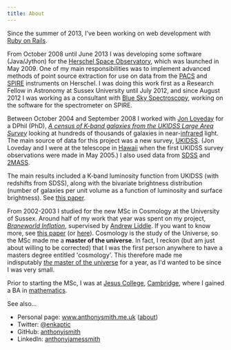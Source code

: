 ```yaml
---
title: About
---
```

Since the summer of 2013, I've been working on web development with <a href="http://rubyonrails.org/">Ruby on Rails</a>.

From October 2008 until June 2013 I was developing some software (Java/Jython) for the <a href="http://sci.esa.int/science-e/www/area/index.cfm?fareaid=16">Herschel Space Observatory</a>, which was launched in May 2009. One of my main responsibilities was to implement advanced methods of point source extraction for use on data from the <a href="http://pacs.ster.kuleuven.ac.be/">PACS</a> and <a href="http://www.spire.rl.ac.uk/">SPIRE</a> instruments on Herschel. I was doing this work first as a Research Fellow in Astronomy at Sussex University until July 2012, and since August 2012 I was working as a consultant with <a href="http://blueskyspectroscopy.com/">Blue Sky Spectroscopy</a>, working on the software for the spectrometer on SPIRE.

Between October 2004 and September 2008 I worked with <a href="http://astronomy.sussex.ac.uk/~loveday/">Jon Loveday</a> for a DPhil (PhD), <em><a href="/phdthesis.pdf">A census of K-band galaxies from the UKIDSS Large Area Survey</a></em> looking at hundreds of thousands of galaxies in near-<a href="http://en.wikipedia.org/wiki/Infrared_astronomy">infrared</a> light. The main source of data for this project was a new survey, <a href="http://www.ukidss.org/">UKIDSS</a>. (Jon Loveday and I were at the telescope in <a href="http://www.flickr.com/photos/63259851@N00/sets/">Hawaii</a> when the first UKIDSS survey observations were made in May 2005.) I also used data from <a href="http://www.sdss.org/">SDSS</a> and <a href="http://www.ipac.caltech.edu/2mass/">2MASS</a>.

The main results included a K-band luminosity function from UKIDSS (with redshifts from SDSS), along with the bivariate brightness distribution (number of galaxies per unit volume as a function of luminosity and surface brightness). See <a href="http://adsabs.harvard.edu/abs/2009MNRAS.397..868S">this paper</a>.

From 2002-2003 I studied for the new MSc in Cosmology at the University of Sussex. Around half of my work that year was spent on my project, <em><a href="/mscthesis.pdf">Braneworld Inflation</a></em>, supervised by <a href="http://astronomy.sussex.ac.uk/~andrewl/andrewl.html">Andrew Liddle</a>. If you want to know more, see <a href="http://link.aps.org/abstract/PRD/v68/e061301">this paper</a> (or <a href="http://uk.arxiv.org/abs/astro-ph/0307017">here</a>). Cosmology is the study of the Universe, so the MSc made me a <strong>master of the universe</strong>. In fact, I reckon (but am just about willing to be corrected) that I was the first person anywhere to have a masters degree entitled 'cosmology'. This therefore made me indisputably <em><a href="http://www.he-man.org/cartoon/cartoon.php?id=44">the</a></em><a href="http://www.he-man.org/cartoon/cartoon.php?id=44"> master of the universe</a> for a year, as I'd wanted to be since I was very small.

Prior to starting the MSc, I was at <a href="http://www.jesus.cam.ac.uk/">Jesus College</a>, <a href="http://www.cam.ac.uk/">Cambridge</a>, where I gained a BA in <a href="http://www.maths.cam.ac.uk/">mathematics</a>.

See also...

* Personal page: <a href="http://www.anthonysmith.me.uk">www.anthonysmith.me.uk</a> (<a href="http://www.anthonysmith.me.uk/about/">about</a>)
* Twitter: [@enkaptic](https://twitter.com/enkaptic)
* GitHub: [anthonyjsmith](https://github.com/anthonyjsmith)
* LinkedIn: [anthonyjamessmith](http://www.linkedin.com/in/anthonyjamessmith)
